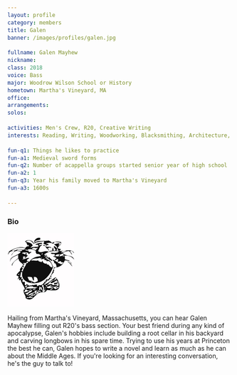 ```yaml
---
layout: profile
category: members
title: Galen
banner: /images/profiles/galen.jpg

fullname: Galen Mayhew
nickname: 
class: 2018
voice: Bass
major: Woodrow Wilson School or History
hometown: Martha's Vineyard, MA
office:
arrangements: 
solos: 

activities: Men's Crew, R20, Creative Writing
interests: Reading, Writing, Woodworking, Blacksmithing, Architecture, Cooking

fun-q1: Things he likes to practice
fun-a1: Medieval sword forms
fun-q2: Number of acappella groups started senior year of high school
fun-a2: 1
fun-q3: Year his family moved to Martha's Vineyard
fun-a3: 1600s

---
```


### Bio

![Galen](/images/members/current/galen.jpg)

Hailing from Martha's Vineyard, Massachusetts, you can hear Galen Mayhew filling out R20's bass section. Your best friend during any kind of apocalypse, Galen's hobbies include building a root cellar in his backyard and carving longbows in his spare time. Trying to use his years at Princeton the best he can, Galen hopes to write a novel and learn as much as he can about the Middle Ages. If you're looking for an interesting conversation, he's the guy to talk to!
